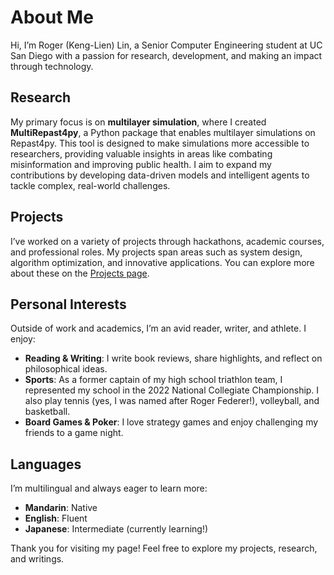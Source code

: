 # About Me  
Hi, I’m Roger (Keng-Lien) Lin, a Senior Computer Engineering student at UC San Diego with a passion for research, development, and making an impact through technology.  

## Research  
My primary focus is on **multilayer simulation**, where I created **MultiRepast4py**, a Python package that enables multilayer simulations on Repast4py. This tool is designed to make simulations more accessible to researchers, providing valuable insights in areas like combating misinformation and improving public health. I aim to expand my contributions by developing data-driven models and intelligent agents to tackle complex, real-world challenges.  

## Projects  
I’ve worked on a variety of projects through hackathons, academic courses, and professional roles. My projects span areas such as system design, algorithm optimization, and innovative applications. You can explore more about these on the [Projects page](/).  

## Personal Interests  
Outside of work and academics, I’m an avid reader, writer, and athlete. I enjoy:  
- **Reading & Writing**: I write book reviews, share highlights, and reflect on philosophical ideas.  
- **Sports**: As a former captain of my high school triathlon team, I represented my school in the 2022 National Collegiate Championship. I also play tennis (yes, I was named after Roger Federer!), volleyball, and basketball.  
- **Board Games & Poker**: I love strategy games and enjoy challenging my friends to a game night.  

## Languages  
I’m multilingual and always eager to learn more:  
- **Mandarin**: Native  
- **English**: Fluent  
- **Japanese**: Intermediate (currently learning!)  

Thank you for visiting my page! Feel free to explore my projects, research, and writings.  
